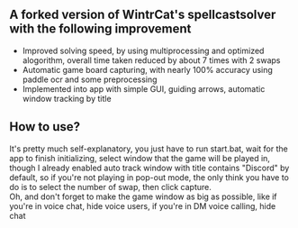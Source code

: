 ## A forked version of WintrCat's spellcastsolver with the following improvement
- Improved solving speed, by using multiprocessing and optimized alogorithm, overall time taken reduced by about 7 times with 2 swaps
- Automatic game board capturing, with nearly 100% accuracy using paddle ocr and some preprocessing
- Implemented into app with simple GUI, guiding arrows, automatic window tracking by title

## How to use?
It's pretty much self-explanatory, you just have to run start.bat, wait for the app to finish initializing, select window that the game will be played in, though I already enabled auto track window with title contains "Discord" by default, so if you're not playing in pop-out mode, the only think you have to do is to select the number of swap, then click capture.  
Oh, and don't forget to make the game window as big as possible, like if you're in voice chat, hide voice users, if you're in DM voice calling, hide chat
